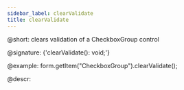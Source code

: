 ```yaml
---
sidebar_label: clearValidate
title: clearValidate
---          
```


@short: clears validation of a CheckboxGroup control

@signature: {'clearValidate(): void;'}

@example:
form.getItem("CheckboxGroup").clearValidate();

@descr:
